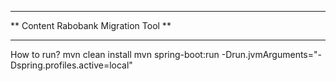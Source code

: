 *************************************
** Content Rabobank Migration Tool **
*************************************

How to run?
mvn clean install
mvn spring-boot:run -Drun.jvmArguments="-Dspring.profiles.active=local"
